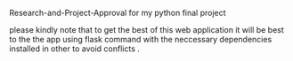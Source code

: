 Research-and-Project-Approval for my python final project


please kindly note that to get the best of this web application it will be best to the the app using flask command with the neccessary dependencies installed in other to avoid conflicts .